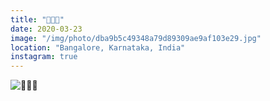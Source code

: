```yaml
---
title: "👀👀👀"
date: 2020-03-23
image: "/img/photo/dba9b5c49348a79d89309ae9af103e29.jpg"
location: "Bangalore, Karnataka, India"
instagram: true
---
```


![👀👀👀](/img/photo/dba9b5c49348a79d89309ae9af103e29.jpg)
